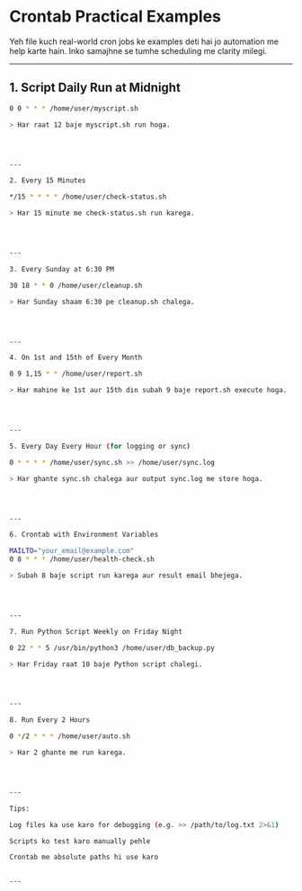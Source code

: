 # Crontab Practical Examples

Yeh file kuch real-world cron jobs ke examples deti hai jo automation me help karte hain. Inko samajhne se tumhe scheduling me clarity milegi.

---

## 1. Script Daily Run at Midnight

```bash
0 0 * * * /home/user/myscript.sh

> Har raat 12 baje myscript.sh run hoga.




---

2. Every 15 Minutes

*/15 * * * * /home/user/check-status.sh

> Har 15 minute me check-status.sh run karega.




---

3. Every Sunday at 6:30 PM

30 18 * * 0 /home/user/cleanup.sh

> Har Sunday shaam 6:30 pe cleanup.sh chalega.




---

4. On 1st and 15th of Every Month

0 9 1,15 * * /home/user/report.sh

> Har mahine ke 1st aur 15th din subah 9 baje report.sh execute hoga.




---

5. Every Day Every Hour (for logging or sync)

0 * * * * /home/user/sync.sh >> /home/user/sync.log

> Har ghante sync.sh chalega aur output sync.log me store hoga.




---

6. Crontab with Environment Variables

MAILTO="your_email@example.com"
0 8 * * * /home/user/health-check.sh

> Subah 8 baje script run karega aur result email bhejega.




---

7. Run Python Script Weekly on Friday Night

0 22 * * 5 /usr/bin/python3 /home/user/db_backup.py

> Har Friday raat 10 baje Python script chalegi.




---

8. Run Every 2 Hours

0 */2 * * * /home/user/auto.sh

> Har 2 ghante me run karega.




---

Tips:

Log files ka use karo for debugging (e.g. >> /path/to/log.txt 2>&1)

Scripts ko test karo manually pehle

Crontab me absolute paths hi use karo


---
